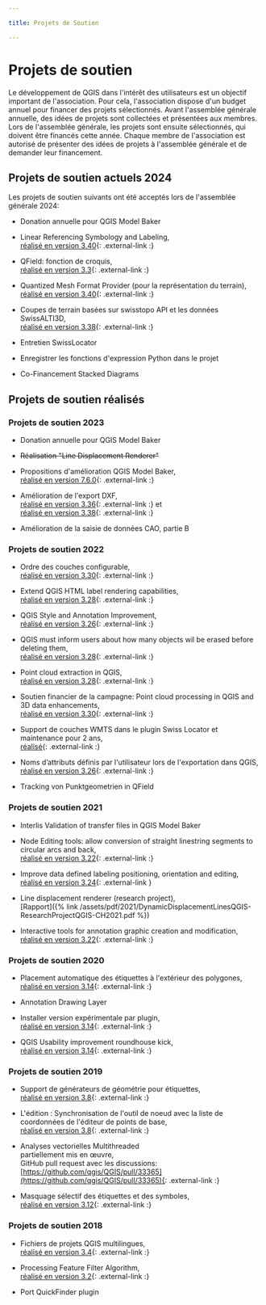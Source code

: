 ```yaml
---

title: Projets de Soutien

---
```


# Projets de soutien

Le développement de QGIS dans l'intérêt des utilisateurs est un objectif important
de l'association. Pour cela, l'association dispose d'un budget annuel pour financer
des projets sélectionnés. Avant l'assemblée générale annuelle, des idées de projets
sont collectées et présentées aux membres. Lors de l'assemblée générale, les projets
sont ensuite sélectionnés, qui doivent être financés cette année. Chaque membre
de l'association est autorisé de présenter des idées de projets à l'assemblée générale
et de demander leur financement.

## Projets de soutien actuels 2024

Les projets de soutien suivants ont été acceptés lors de l'assemblée générale 2024:

* Donation annuelle pour QGIS Model Baker

* Linear Referencing Symbology and Labeling,<br/>
  [réalisé en version 3.40](https://www.qgis.org/project/visual-changelogs/visualchangelog340/#feature-add-linear-referencing-symbol-layer-type){: .external-link :}

* QField: fonction de croquis,<br/>
  [réalisé en version 3.3](https://www.opengis.ch/2024/06/11/qfield-3-3-darien-it-is-just-the-beginning/){: .external-link :}

* Quantized Mesh Format Provider (pour la représentation du terrain),<br/>
  [réalisé en version 3.40](https://www.qgis.org/project/visual-changelogs/visualchangelog340/#feature-add-gui-for-adding-quantized-mesh-layers){: .external-link :}

* Coupes de terrain basées sur swisstopo API et les données SwissALTI3D,<br/>
  [réalisé en version 3.38](https://www.opengis.ch/de/2024/06/25/swiss-locator-plugin-3-0-is-here-with-exciting-features/){: .external-link :}

* Entretien SwissLocator

* Enregistrer les fonctions d'expression Python dans le projet

* Co-Financement Stacked Diagrams

## Projets de soutien réalisés

### Projets de soutien 2023

* Donation annuelle pour QGIS Model Baker

* <s>Réalisation "Line Displacement Renderer"</s>

* Propositions d'amélioration QGIS Model Baker,<br/>
  [réalisé en version 7.6.0](https://github.com/opengisch/QgisModelBaker/releases/tag/v7.6.0){: .external-link :}
  
* Amélioration de l'export DXF,<br/>
  [réalisé en version 3.36](https://qgis.org/en/site/forusers/visualchangelog336/index.html#feature-improved-export-layers-to-dxf-algorithm){: .external-link :} et<br/>
  [réalisé en version 3.38](https://www.opengis.ch/de/2024/05/13/qgis-dxf-export-enhancements/){: .external-link :}

* Amélioration de la saisie de données CAO, partie B

### Projets de soutien 2022

* Ordre des couches configurable,<br/>
  [réalisé en version 3.30](https://qgis.org/en/site/forusers/visualchangelog330/index.html#feature-new-layer-ordering-improvements){: .external-link :}

* Extend QGIS HTML label rendering capabilities,<br/>
  [réalisé en version 3.28](https://qgis.org/en/site/forusers/visualchangelog328/index.html#feature-add-support-for-html-bold-italic-font-size-and-font-family-to-labelling){: .external-link :}

* QGIS Style and Annotation Improvement,<br/>
  [réalisé en version 3.26](https://qgis.org/en/site/forusers/visualchangelog326/index.html#feature-project-style-databases-support){: .external-link :}

* QGIS must inform users about how many objects wil be erased before deleting them,<br/>
  [réalisé en version 3.28](https://qgis.org/en/site/forusers/visualchangelog328/index.html#feature-ask-for-confirmation-when-deleting-features){: .external-link :}

* Point cloud extraction in QGIS,<br/>
  [réalisé en version 3.28](https://qgis.org/en/site/forusers/visualchangelog328/index.html#feature-point-cloud-layer-export){: .external-link :}

* Soutien financier de la campagne: Point cloud processing in QGIS and 3D data enhancements,<br/>
  [réalisé en version 3.30](https://www.lutraconsulting.co.uk/blog/2023/03/07/pointcloud-qgis-cf3-update1/){: .external-link :}

* Support de couches WMTS dans le plugin Swiss Locator et maintenance pour 2 ans,<br/>
  [réalisé](https://www.opengis.ch/de/2023/06/13/unterstutzung-fur-wmts-in-qgis-swiss-locator/){: .external-link :}

* Noms d’attributs définis par l'utilisateur lors de l'exportation dans QGIS,<br/>
  [réalisé en version 3.26](https://qgis.org/en/site/forusers/visualchangelog326/index.html#feature-user-defined-field-names-in-export){: .external-link :}

* Tracking von Punktgeometrien in QField

### Projets de soutien 2021

* Interlis Validation of transfer files in QGIS Model Baker

* Node Editing tools: allow conversion of straight linestring segments to circular
  arcs and back,<br/>
  [réalisé en version 3.22](https://qgis.org/en/site/forusers/visualchangelog322/index.html#feature-convert-to-curve-with-vertex-tool){: .external-link :}

* Improve data defined labeling positioning, orientation and editing,<br/>
  [réalisé en version 3.24](https://qgis.org/en/site/forusers/visualchangelog324/index.html#feature-data-defined-label-positions-by-point-geometries){: .external-link }

* Line displacement renderer (research project),<br/>
  [Rapport]({% link /assets/pdf/2021/DynamicDisplacementLinesQGIS-ResearchProjectQGIS-CH2021.pdf %})

* Interactive tools for annotation graphic creation and modification,<br/>
  [réalisé en version 3.22](https://qgis.org/en/site/forusers/visualchangelog322/index.html#annotations){: .external-link :}

### Projets de soutien 2020

* Placement automatique des étiquettes à l'extérieur des polygones,<br/>
  [réalisé en version 3.14](https://qgis.org/en/site/forusers/visualchangelog314/index.html#feature-automatic-placement-of-labels-outside-polygons){: .external-link :}

* Annotation Drawing Layer

* Installer version expérimentale par plugin,<br/>
  [réalisé en version 3.14](https://qgis.org/en/site/forusers/visualchangelog314/index.html#feature-allow-users-to-install-stable-or-experimental-plugins){: .external-link :}

* QGIS Usability improvement roundhouse kick,<br/>
  [réalisé en version 3.14](https://qgis.org/en/site/forusers/visualchangelog314/index.html#feature-allow-the-drag-and-drop-of-a-layer-across-several-qgis-instances){: .external-link :}

### Projets de soutien 2019

* Support de générateurs de géométrie pour étiquettes,<br/>
  [réalisé en version 3.8](https://qgis.org/en/site/forusers/visualchangelog38/#feature-geometry-generators-for-labeling){: .external-link :}

* L'édition : Synchronisation de l'outil de noeud avec la liste de coordonnées
  de l'éditeur de points de base,<br/>
  [réalisé en version 3.8](https://qgis.org/en/site/forusers/visualchangelog38/#feature-improvements-in-the-vertex-editor){: .external-link :}

* Analyses vectorielles Multithreaded<br/>
  partiellement mis en œuvre,<br/>
  GitHub pull request avec les discussions:
  [https://github.com/qgis/QGIS/pull/33365](https://github.com/qgis/QGIS/pull/33365){: .external-link :}

* Masquage sélectif des étiquettes et des symboles,<br/>
  [réalisé en version 3.12](https://github.com/qgis/QGIS/pull/30747){: .external-link :}

### Projets de soutien 2018

* Fichiers de projets QGIS multilingues,<br/>
  [réalisé en version 3.4](https://www.opengis.ch/de/2018/09/11/qgis-speaks-a-lot-of-languages/){: .external-link :}

* Processing Feature Filter Algorithm,<br/>
  [réalisé en version 3.2](https://qgis.org/en/site/forusers/visualchangelog32/index.html#feature-feature-filter-algorithm-for-processing-models){: .external-link :}

* Port QuickFinder plugin<br/>
